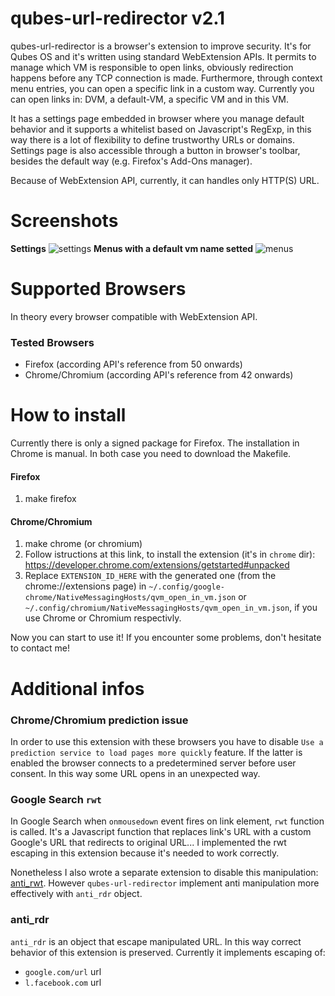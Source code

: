 # qubes-url-redirector v2.1
qubes-url-redirector is a browser's extension to improve security. It's for Qubes OS and it's written using standard WebExtension APIs. It permits to manage which VM is responsible to open links, obviously redirection happens before any TCP connection is made. Furthermore, through context menu entries, you can open a specific link in a custom way. Currently you can open links in: DVM, a default-VM, a specific VM and in this VM.

It has a settings page embedded in browser where you manage default behavior and it supports a whitelist based on Javascript's RegExp, in this way there is a lot of flexibility to define trustworthy URLs or domains. Settings page is also accessible through a button in browser's toolbar, besides the default way (e.g. Firefox's Add-Ons manager).

Because of WebExtension API, currently, it can handles only HTTP(S) URL.

# Screenshots
**Settings**
![settings](https://raw.githubusercontent.com/raffaeleflorio/qubes-url-redirector/master/screenshots/empty_settings.png)
**Menus with a default vm name setted**
![menus](https://raw.githubusercontent.com/raffaeleflorio/qubes-url-redirector/master/screenshots/menus.png)

# Supported Browsers
  In theory every browser compatible with WebExtension API.
  ### Tested Browsers
  - Firefox (according API's reference from 50 onwards)
  - Chrome/Chromium (according API's reference from 42 onwards)

# How to install
Currently there is only a signed package for Firefox. The installation in Chrome is manual.
In both case you need to download the Makefile.

#### Firefox
1. make firefox

#### Chrome/Chromium
1. make chrome (or chromium)
2. Follow istructions at this link, to install the extension (it's in `chrome` dir): https://developer.chrome.com/extensions/getstarted#unpacked
3. Replace `EXTENSION_ID_HERE` with the generated one (from the chrome://extensions page) in `~/.config/google-chrome/NativeMessagingHosts/qvm_open_in_vm.json` or `~/.config/chromium/NativeMessagingHosts/qvm_open_in_vm.json`, if you use Chrome or Chromium respectivly.

Now you can start to use it!
If you encounter some problems, don't hesitate to contact me!

# Additional infos
### Chrome/Chromium prediction issue
In order to use this extension with these browsers you have to disable `Use a prediction service to load pages more quickly` feature. If the latter is enabled the browser connects to a predetermined server before user consent. In this way some URL opens in an unexpected way.

### Google Search `rwt`
In Google Search when `onmousedown` event fires on link element, `rwt` function is called. It's a Javascript function that replaces link's URL with a custom Google's URL that redirects to original URL... I implemented the rwt escaping in this extension because it's needed to work correctly.

Nonetheless I also wrote a separate extension to disable this manipulation: [anti_rwt](https://github.com/raffaeleflorio/anti_rwt). However `qubes-url-redirector` implement anti manipulation more effectively with `anti_rdr` object.

### anti_rdr
`anti_rdr` is an object that escape manipulated URL. In this way correct behavior of this extension is preserved. Currently it implements escaping of:
- `google.com/url` url
- `l.facebook.com` url